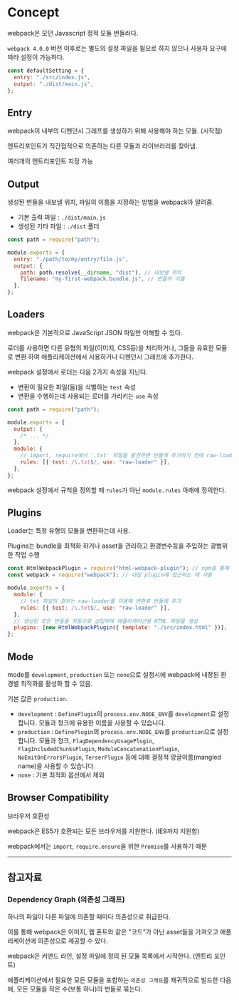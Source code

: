 # Concept

webpack은 모던 Javascript 정적 모듈 번들러다.

`webpack 4.0.0` 버전 이후로는 별도의 설정 파일을 필요로 하지 않으나 사용자 요구에 따라 설정이 가능하다.

```javascript
const defaultSetting = {
  entry: "./src/index.js",
  output: "./dist/main.js",
};
```

## Entry

webpack이 내부의 디펜던시 그래프를 생성하기 위해 사용해야 하는 모듈. (시작점)

엔트리포인트가 직간접적으로 의존하는 다른 모듈과 라이브러리를 찾아냄.

여러개의 엔트리포인트 지정 가능

## Output

생성된 번들을 내보낼 위치, 파일의 이름을 지정하는 방법을 webpack아 알려줌.

- 기본 출력 파일 : `./dist/main.js`
- 생성된 기타 파일 : `./dist` 폴더

```javascript
const path = require("path");

module.exports = {
  entry: "./path/to/my/entry/file.js",
  output: {
    path: path.resolve(__dirname, "dist"), // 내보낼 위치
    filename: "my-first-webpack.bundle.js", // 번들의 이름
  },
};
```

## Loaders

webpack은 기본적으로 JavaScript JSON 파일만 이해할 수 있다.

로더를 사용하면 다른 유형의 파일(이미지, CSS등)을 처리하거나, 그들을 유효한 모듈로 변환 하여 애플리케이션에서 사용하거나 디펜던시 그래프에 추가한다.

webpack 설정에서 로더는 다음 2가지 속성을 지닌다.

- 변환이 필요한 파일(들)을 식별하는 `test` 속성
- 변환을 수행하는데 사용되는 로더를 가리키는 `use` 속성

```javascript
const path = require("path");

module.exports = {
  output: {
    /* ... */
  },
  module: {
    // import, require에서 '.txt' 파일을 발견하면 번들에 추가하기 전에 raw-loader를 사용하여 변환
    rules: [{ test: /\.txt$/, use: "raw-loader" }],
  },
};
```

webpack 설정에서 규칙을 정의할 때 `rules`가 아닌 `module.rules` 아래에 정의한다.

## Plugins

Loader는 특정 유형의 모듈을 변환하는데 사용.

Plugins는 bundle을 최적화 하거나 asset을 관리하고 환경변수등을 주입하는 광범위한 작업 수행

```javascript
const HtmlWebpackPlugin = require("html-webpack-plugin"); // npm을 통해 설치
const webpack = require("webpack"); // 내장 plugin에 접근하는 데 사용

module.exports = {
  module: {
    // txt 파일의 경우는 raw-loader를 이용해 변환후 번들에 추가
    rules: [{ test: /\.txt$/, use: "raw-loader" }],
  },
  // 생성된 모든 번들을 자동으로 삽입하여 애플리케이션용 HTML 파일을 생성
  plugins: [new HtmlWebpackPlugin({ template: "./src/index.html" })],
};
```

## Mode

mode를 `development`, `production` 또는 `none`으로 설정시에 webpack에 내장된 환경별 최적화를 활성화 할 수 있음.

기본 값은 `production`.

- `development` : `DefinePlugin`의 `process.env.NODE_ENV`를 `development`로 설정합니다. 모듈과 청크에 유용한 이름을 사용할 수 있습니다.
- `production` : `DefinePlugin`의 `process.env.NODE_ENV`를 `production`으로 설정합니다. 모듈과 청크, `FlagDependencyUsagePlugin`, `FlagIncludedChunksPlugin`, `ModuleConcatenationPlugin`, `NoEmitOnErrorsPlugin`, `TerserPlugin` 등에 대해 결정적 망글이름(mangled name)을 사용할 수 있습니다.
- `none` : 기본 최적화 옵션에서 제외

## Browser Compatibility

브라우저 호환성

webpack은 ES5가 호환되는 모든 브라우저를 지원한다. (IE9까지 지원함)

webpack에서는 `import`, `require.ensure`을 위한 `Promise`를 사용하기 때문

---

## 참고자료

### Dependency Graph (의존성 그래프)

하나의 파일이 다른 파일에 의존할 때마다 의존성으로 취급한다.

이를 통해 webpack은 이미지, 웹 폰트와 같은 "코드"가 아닌 asset들을 가져오고 애플리케이션에 의존성으로 제공할 수 있다.

webpack은 커맨드 라인, 설정 파일에 정의 된 모듈 목록에서 시작한다. (엔트리 포인트)

애플리케이션에서 필요한 모든 모듈을 포함하는 `의존성 그래프`를 재귀적으로 빌드한 다음에, 모든 모듈을 작은 수(보통 하나)의 번들로 묶는다.

